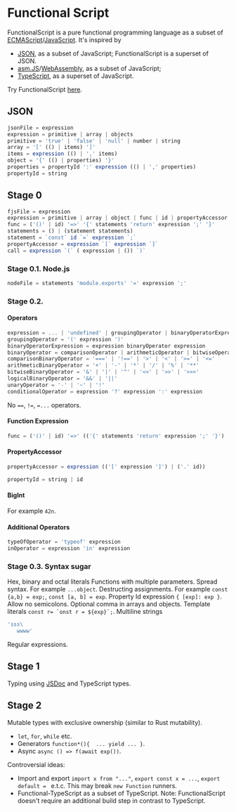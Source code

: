 # Functional Script

FunctionalScript is a pure functional programming language as a subset of [ECMAScript](https://en.wikipedia.org/wiki/ECMAScript)/[JavaScript](https://en.wikipedia.org/wiki/JavaScript). It's inspired by 

- [JSON](https://en.wikipedia.org/wiki/JSON), as a subset of JavaScript; FunctionalScript is a superset of JSON.
- [asm.JS](https://en.wikipedia.org/wiki/Asm.js)/[WebAssembly](https://en.wikipedia.org/wiki/WebAssembly), as a subset of JavaScript;
- [TypeScript](https://en.wikipedia.org/wiki/TypeScript), as a superset of JavaScript.

Try FunctionalScript [here](https://functionalscript.herokuapp.com/).

## JSON

```js
jsonFile = expression
expression = primitive | array | objects
primitive = 'true' | 'false' | 'null' | number | string
array = '[' (() | items) ']'
items = expression (() | ',' items)
object = '{' (() | properties) '}'
properties = propertyId ':' expression (() | ',' properties)
propertyId = string
```

## Stage 0

```js
fjsFile = expression
expression = primitive | array | object | func | id | propertyAccessor
func = ('()' | id) '=>' '{' statements 'return' expression ';' '}'
statements = () | (statement statements)
statement = `const` id `=` expression `;`
propertyAccessor = expression `[` expression `]`
call = expression `(` ( expression | ()) `)`
```

### Stage 0.1. Node.js

```js
nodeFile = statements 'module.exports' '=' expression ';'
```

### Stage 0.2. 

#### Operators

```js
expression = ... | 'undefined' | groupingOperator | binaryOperatorExpression | unaryOperator | conditionalOperator
groupingOperator = '(' expression ')'
binaryOperatorExpression = expression binaryOperator expression
binaryOperator = comparisonOperator | arithmeticOperator | bitwiseOperator | logicalOperators | '??'
comparisonBinaryOperator = '===' | '!==' | '>' | '<' | '>=' | '<='
arithmeticBinaryOperator = '+' | '-' | '*' | '/' | '%' | '**'
bitwiseBinaryOperator = '&' | '|' | '^' | '<<' | '>>' | '>>>'
logicalBinaryOperator = '&&' | '||'
unaryOperator = '-' | '~' | '!'
conditionalOperator = expression '?' expression ':' expression
```

No `==`, `!=`, `=...` operators.

#### Function Expression

```js
func = ('()' | id) '=>' (('{' statements 'return' expression ';' '}') | expression)
```

#### PropertyAccessor

```js
propertyAccessor = expression (('[' expression ']') | ('.' id))
```

```js
propertyId = string | id
```

#### BigInt

For example `42n`.

#### Additional Operators

```js
typeOfOperator = 'typeof' expression
inOperator = expression 'in' expression
```

### Stage 0.3. Syntax sugar

Hex, binary and octal literals
Functions with multiple parameters.
Spread syntax. For example `...object`.
Destructing assignments. For example `const {a,b} = exp;`, `const [a, b] = exp`.
Property Id expression `{ [exp]: exp }`.
Allow no semicolons.
Optional comma in arrays and objects.
Template literals ``const r= `onst r = ${exp}`;``.
Multiline strings 
```js
'sss\
   wwww'
```
Regular expressions.

## Stage 1

Typing using [JSDoc](https://jsdoc.app/) and TypeScript types.

## Stage 2

Mutable types with exclusive ownership (similar to Rust mutability).

- `let`, `for`, `while` etc.
- Generators `function*(){  ... yield ... }`.
- Async `async () => f(await exp())`.

Controversial ideas: 

- Import and export `import x from "..."`, `export const x = ...`, `export default = ` e.t.c. This may break `new Function` runners. 
- Functional-TypeScript as a subset of TypeScript. Note: FunctionalScript doesn't require an additional build step in contrast to TypeScript.
